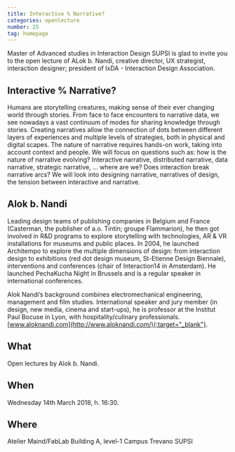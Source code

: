 ```yaml
---
title: Interactive % Narrative?
categories: openlecture
number: 25
tag: homepage
---
```



Master of Advanced studies in Interaction Design SUPSI is glad to invite you to the open lecture of ALok b. Nandi, creative director, UX strategist, interaction designer; president of IxDA - Interaction Design Association.

## Interactive % Narrative?
Humans are storytelling creatures, making sense of their ever changing world through stories. From face to face encounters to narrative data, we see nowadays a vast continuum of modes for sharing knowledge through stories.
Creating narratives allow the connection of dots between different layers of experiences and
multiple levels of strategies, both in physical and digital scapes. The nature of narrative requires hands-on work, taking into account context and people.
We will focus on questions such as: how is the nature of narrative evolving? Interactive narrative, distributed narrative, data narrative, strategic narrative, … where are we?
Does interaction break narrative arcs? We will look into designing narrative, narratives of design, the tension between interactive and narrative.


## Alok b. Nandi
Leading design teams of publishing companies in Belgium and France (Casterman, the publisher of a.o. Tintin; groupe Flammarion), he then got involved in R&D programs to explore storytelling with technologies, AR & VR installations for museums and public places. In 2004, he launched Architempo to explore the multiple dimensions of design: from interaction design to exhibitions (red dot design museum, St-Etienne Design Biennale), interventions and conferences (chair of Interaction14 in Amsterdam). He launched PechaKucha Night in Brussels and is a regular speaker in international conferences.

Alok Nandi’s background combines electromechanical engineering, management and film studies.
International speaker and jury member (in design, new media, cinema and start-ups), he is professor at the Institut Paul Bocuse in Lyon, with hospitality/culinary professionals.
[www.aloknandi.com](http://www.aloknandi.com/){:target="_blank"}.

## What 
Open lectures by Alok b. Nandi.

## When
Wednesday 14th March 2018, h. 16:30.

## Where
Atelier Maind/FabLab
Building A, level-1
Campus Trevano SUPSI
